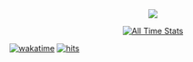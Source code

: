 <div align="center">
  <a href="https://discord.com/users/239381559482777600"><img src="https://lanyard.kyrie25.me/api/239381559482777600"/></a>

  <br/>

  <a href="https://wakatime.com/@yrnmsk" target="_blank"><img alt="All Time Stats" src="https://github-readme-stats.vercel.app/api/wakatime?username=yrnmsk&border_radius=10px&theme=dark&bg_color=1f1f1f&border_color=1f1f1f&icon_color=58a6ff&show_icons=true&disable_animations=true&custom_title=All%20Time%20Stats&range=all_time"></a>  

</div>

<a href="https://wakatime.com/@7720b3b1-8bcd-44d3-92c8-1cbdb9229fab"><img alt="wakatime" src="https://wakatime.com/badge/user/7720b3b1-8bcd-44d3-92c8-1cbdb9229fab.svg"></a>
<a href="https://hits-app.vercel.app"><img alt="hits" src="https://hits-app.vercel.app/hits?url=https://github.com/yrnmsk&bgLeft=444444&bgRight=575fff&label=visits"></a>

